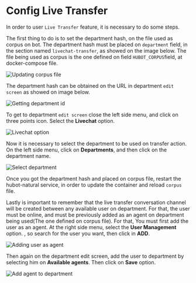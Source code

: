 # Config Live Transfer

In order to user `Live Transfer` feature, it is necessary to do some steps.

The first thing to do is to set the department hash, on the file used as corpus on bot. The department hash must be placed on `department` field, in the section named `livechat-transfer`, as showed on the image below. The file being used as corpus is the one defined on field `HUBOT_CORPUS`field, at docker-compose file.

![Updating corpus file](https://gitlab.com/lappis-unb/projects/minc/rouanet-bot/wikis/images/update_corpus.png)

The department hash can be obtained on the URL in department `edit screen` as showed on image below.

![Getting department id](https://gitlab.com/lappis-unb/projects/minc/rouanet-bot/wikis/images/department_hash.png)

To get to department `edit screen` close the left side menu, and click on three points icon. Select the **Livechat** option.

![Livechat option](https://gitlab.com/lappis-unb/projects/minc/rouanet-bot/wikis/images/livechat_option.png)

Now it is necessary to select the department to be used on transfer action. On the left side menu, click on **Departments**, and then click on the department name.

![Select department](https://gitlab.com/lappis-unb/projects/minc/rouanet-bot/wikis/images/new_department.png)

Once you got the department hash and placed on corpus file, restart the hubot-natural service, in order to update the container and reload `corpus` file.

Lastly is important to remember that the live transfer conversation channel will be created between any available user on department. For that, the user must be online, and must be previously added as an agent on department being used(The one defined on corpus file). For that, You must first add the user as an agent. At the right side menu, select the **User Management** option. , so search for the user you want, then click in **ADD**.

![Adding user as agent](https://gitlab.com/lappis-unb/projects/minc/rouanet-bot/wikis/images/add_as_agent.png)

Then again on the department edit screen, add the user to department by selecting him on **Available agents**. Then click on **Save** option.

![Add agent to department](https://gitlab.com/lappis-unb/projects/minc/rouanet-bot/wikis/images/add_user_to_department.png)
